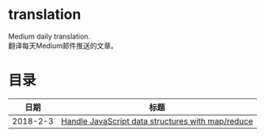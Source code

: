 # translation
Medium daily translation.  
翻译每天Medium邮件推送的文章。

# 目录
日期|标题
--|--
2018-2-3|[Handle JavaScript data structures with map/reduce](https://github.com/WhiteYin/translation/issues/1)
